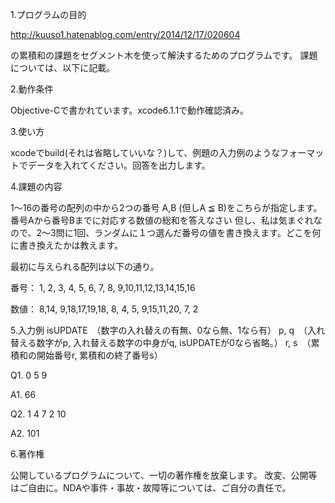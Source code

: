 1.プログラムの目的

http://kuuso1.hatenablog.com/entry/2014/12/17/020604

の累積和の課題をセグメント木を使って解決するためのプログラムです。 課題については、以下に記載。

2.動作条件

Objective-Cで書かれています。xcode6.1.1で動作確認済み。

3.使い方

xcodeでbuild(それは省略していいな？)して、例題の入力例のようなフォーマットでデータを入れてください。回答を出力します。

4.課題の内容

1〜16の番号の配列の中から2つの番号 A,B (但しA ≦ B)をこちらが指定します。番号Aから番号Bまでに対応する数値の総和を答えなさい
但し、私は気まぐれなので、2～3問に1回、ランダムに１つ選んだ番号の値を書き換えます。どこを何に書き換えたかは教えます。 

最初に与えられる配列は以下の通り。

番号： 1, 2, 3, 4, 5, 6, 7, 8, 9,10,11,12,13,14,15,16

数値： 8,14, 9,18,17,19,18, 8, 4, 5, 9,15,11,20, 7, 2

5.入力例
isUPDATE　（数字の入れ替えの有無、0なら無、1なら有）
p, q　（入れ替える数字がp, 入れ替える数字の中身がq, isUPDATEが0なら省略。）
r, s　（累積和の開始番号r, 累積和の終了番号s）

Q1.
0
5 9

A1.
66

Q2.
1
4 7 
2 10

A2.
101

6.著作権

公開しているプログラムについて、一切の著作権を放棄します。 改変、公開等はご自由に。NDAや事件・事故・故障等については、ご自分の責任で。
